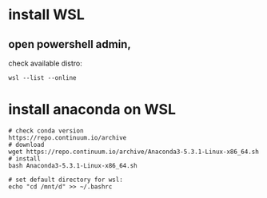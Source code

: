 # install WSL 

## open powershell admin, 

check available distro: 
```
wsl --list --online
```


# install anaconda on WSL


```
# check conda version
https://repo.continuum.io/archive
# download 
wget https://repo.continuum.io/archive/Anaconda3-5.3.1-Linux-x86_64.sh
# install
bash Anaconda3-5.3.1-Linux-x86_64.sh
```

```
# set default directory for wsl:
echo "cd /mnt/d" >> ~/.bashrc
```